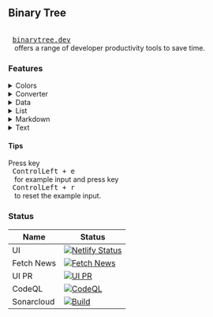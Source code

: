## Binary Tree

<kbd> <br> [binarytree.dev](https://binarytree.dev) <br> </kbd> offers a range of developer productivity tools to save time.

### Features

<details>
  <summary>Colors</summary>

- <kbd>[Color Picker](https://binarytree.dev/cp)</kbd>

</details>

<details>
  <summary>Converter</summary>

- <kbd>[Base64](https://binarytree.dev/base_64)</kbd>
- <kbd>[Pixel Converter](https://binarytree.dev/pixel_converter)</kbd>

</details>

<details>
  <summary>Data</summary>

- <kbd>[Data Generator](https://binarytree.dev/data_gen)</kbd>
- <kbd>[Image Generator From Colors](https://binarytree.dev/igfc)</kbd>
- <kbd>[Sorting](https://binarytree.dev/sorting)</kbd>

</details>

<details>
  <summary>List</summary>

- <kbd>[Blog](https://binarytree.dev/list/blog)</kbd>
- <kbd>[Book](https://binarytree.dev/list/book)</kbd>
- <kbd>[Course](https://binarytree.dev/list/course)</kbd>
- <kbd>[Github](https://binarytree.dev/list/github)</kbd>
- <kbd>[Icon](https://binarytree.dev/icon)</kbd>
- <kbd>[Movie](https://binarytree.dev/list/movie)</kbd>
- <kbd>[Plugin](https://binarytree.dev/list/plugin)</kbd>
- <kbd>[Tool](https://binarytree.dev/list/tool)</kbd>
- <kbd>[TV Series](https://binarytree.dev/list/tv-series)</kbd>
- <kbd>[Youtube](https://binarytree.dev/list/youtube)</kbd>

</details>

<details>
  <summary>Markdown</summary>

- <kbd>[Markdown Editor](https://binarytree.dev/me)</kbd>
- <kbd>[Table Of Content](https://binarytree.dev/toc)</kbd>
- <kbd>[Markdown Table Generator](https://binarytree.dev/md_table_generator)</kbd>

</details>

<details>
  <summary>Text</summary>

- <kbd>[Text Editor](https://binarytree.dev/te)</kbd>

</details>

#### Tips

Press key <kbd> <br> ControlLeft + e <br> </kbd> for example input and press key <kbd> <br> ControlLeft + r <br> </kbd> to reset the example input.

### Status

| Name       | Status                                                                                                                                                                         |
| ---------- | -------------------------------------------------------------------------------------------------------------------------------------------------------------------------------|
| UI         | [![Netlify Status](https://api.netlify.com/api/v1/badges/304f7283-52f9-4f01-918a-9d35c3257fb0/deploy-status)](https://app.netlify.com/sites/binarytree-dev/deploys)            |
| Fetch News | [![Fetch News](https://github.com/lifeparticle/binarytree/actions/workflows/news.yml/badge.svg)](https://github.com/lifeparticle/binarytree/actions/workflows/news.yml)        |
| UI PR      | [![UI PR](https://github.com/lifeparticle/binarytree/actions/workflows/ui-pr.yml/badge.svg)](https://github.com/lifeparticle/binarytree/actions/workflows/ui-pr.yml)           |
| CodeQL     | [![CodeQL](https://github.com/lifeparticle/binarytree/actions/workflows/codeql.yml/badge.svg)](https://github.com/lifeparticle/binarytree/actions/workflows/codeql.yml)        |
| Sonarcloud | [![Build](https://github.com/lifeparticle/binarytree/actions/workflows/sonarcloud.yml/badge.svg)](https://github.com/lifeparticle/binarytree/actions/workflows/sonarcloud.yml) |
